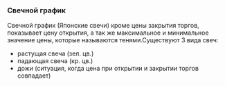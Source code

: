 ### Свечной график
Свечной график (Японские свечи) кроме цены закрытия торгов, показывает цену открытия, а так же максимальное и минимальное значение цены, которые называются тенями.Существуют 3 вида свеч:
* растущая свеча (зел. цв.)
* падающая свеча (кр. цв.) 
* дожи (ситуация, когда цена при открытии и закрытии торгов совпадает)